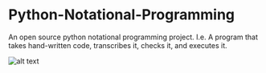 # Python-Notational-Programming
An open source python notational programming project. I.e. A program that takes hand-written code, transcribes it, checks it, and executes it.

![alt text](https://i.ibb.co/PwX7H4Z/notational-flow.jpg)
